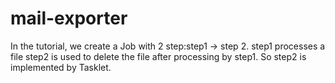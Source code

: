 # mail-exporter
In the tutorial, we create a Job with 2 step:step1 -> step 2.
step1 processes a file 
step2 is used to delete the file after processing by step1. So step2 is implemented by Tasklet.